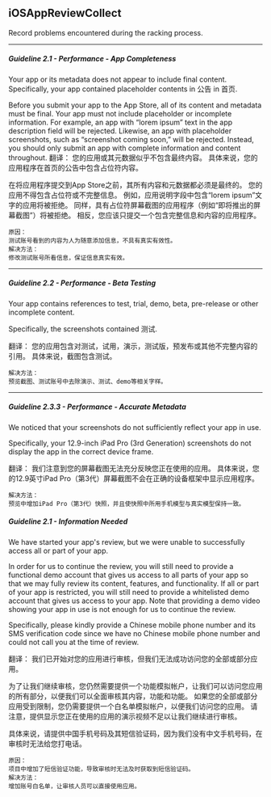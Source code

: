 ## iOSAppReviewCollect
Record problems encountered during the racking process.

----
##### Guideline 2.1 - Performance - App Completeness

Your app or its metadata does not appear to include final content. Specifically, your app contained placeholder contents in 公告 in 首页.

Before you submit your app to the App Store, all of its content and metadata must be final. Your app must not include placeholder or incomplete information. For example, an app with “lorem ipsum” text in the app description field will be rejected. Likewise, an app with placeholder screenshots, such as “screenshot coming soon,” will be rejected. Instead, you should only submit an app with complete information and content throughout.
翻译：
您的应用或其元数据似乎不包含最终内容。 具体来说，您的应用程序在首页的公告中包含占位符内容。

在将应用程序提交到App Store之前，其所有内容和元数据都必须是最终的。 您的应用不得包含占位符或不完整信息。 例如，应用说明字段中包含“lorem ipsum”文字的应用将被拒绝。 同样，具有占位符屏幕截图的应用程序（例如“即将推出的屏幕截图”）将被拒绝。 相反，您应该只提交一个包含完整信息和内容的应用程序。

```
原因：
测试账号看到的内容为人为随意添加信息，不具有真实有效性。
解决方法：
修改测试账号所看信息，保证信息真实有效。
```

----
##### Guideline 2.2 - Performance - Beta Testing


Your app contains references to test, trial, demo, beta, pre-release or other incomplete content.

Specifically, the screenshots contained 测试.

翻译：
您的应用包含对测试，试用，演示，测试版，预发布或其他不完整内容的引用。
具体来说，截图包含测试。

```
解决方法：
预览截图、测试账号中去除演示、测试、demo等相关字样。
```
----

##### Guideline 2.3.3 - Performance - Accurate Metadata


We noticed that your screenshots do not sufficiently reflect your app in use.

Specifically, your 12.9-inch iPad Pro (3rd Generation) screenshots do not display the app in the correct device frame.

翻译：
我们注意到您的屏幕截图无法充分反映您正在使用的应用。
具体来说，您的12.9英寸iPad Pro（第3代）屏幕截图不会在正确的设备框架中显示应用程序。

```
解决方法：
预览中增加iPad Pro（第3代）快照，并且使快照中所用手机模型与真实模型保持一致。
```

##### Guideline 2.1 - Information Needed


We have started your app's review, but we were unable to successfully access all or part of your app. 

In order for us to continue the review, you will still need to provide a functional demo account that gives us access to all parts of your app so that we may fully review its content, features, and functionality. If all or part of your app is restricted, you will still need to provide a whitelisted demo account that gives us access to your app. Note that providing a demo video showing your app in use is not enough for us to continue the review.

Specifically, please kindly provide a Chinese mobile phone number and its SMS verification code since we have no Chinese mobile phone number and could not call you at the time of review.

翻译：
我们已开始对您的应用进行审核，但我们无法成功访问您的全部或部分应用。

为了让我们继续审核，您仍然需要提供一个功能模拟帐户，让我们可以访问您应用的所有部分，以便我们可以全面审核其内容，功能和功能。 如果您的全部或部分应用受到限制，您仍需要提供一个白名单模拟帐户，以便我们访问您的应用。 请注意，提供显示您正在使用的应用的演示视频不足以让我们继续进行审核。

具体来说，请提供中国手机号码及其短信验证码，因为我们没有中文手机号码，在审核时无法给您打电话。

```
原因：
项目中增加了短信验证功能，导致审核时无法及时获取到短信验证码。
解决方法：
增加账号白名单，让审核人员可以直接使用应用。
```